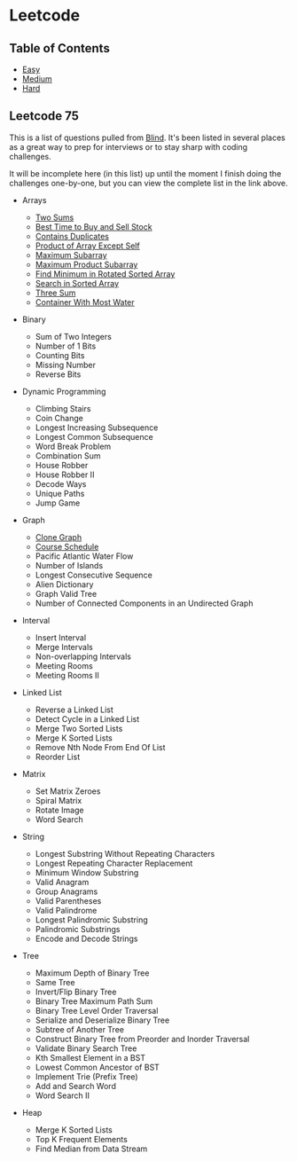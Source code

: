 # Leetcode

## Table of Contents

-   [Easy](easy/easy.md)
-   [Medium](medium/hard.md)
-   [Hard](hard/hard.md)

## Leetcode 75

This is a list of questions pulled from [Blind](https://leetcode.com/discuss/general-discussion/460599/blind-75-leetcode-questions). It's been listed in several places as a great way to prep for interviews or to stay sharp with coding challenges.

It will be incomplete here (in this list) up until the moment I finish doing the challenges one-by-one, but you can view the complete list in the link above.

-   Arrays

    -   [Two Sums](easy/two-sums)
    -   [Best Time to Buy and Sell Stock](easy/best-time-to-buy-and-sell-stock)
    -   [Contains Duplicates](easy/contains-duplicate)
    -   [Product of Array Except Self](medium/product-of-array-except-self)
    -   [Maximum Subarray](easy/maximum-subarray)
    -   [Maximum Product Subarray](easy/maximum-subarray)
    -   [Find Minimum in Rotated Sorted Array](medium/find-minimum-in-rotated-sorted-array)
    -   [Search in Sorted Array](medium/search-in-rotated-array)
    -   [Three Sum](medium/three_sum)
    -   [Container With Most Water](medium/container-with-most-water)

-   Binary

    -   Sum of Two Integers
    -   Number of 1 Bits
    -   Counting Bits
    -   Missing Number
    -   Reverse Bits

-   Dynamic Programming

    -   Climbing Stairs
    -   Coin Change
    -   Longest Increasing Subsequence
    -   Longest Common Subsequence
    -   Word Break Problem
    -   Combination Sum
    -   House Robber
    -   House Robber II
    -   Decode Ways
    -   Unique Paths
    -   Jump Game

-   Graph

    -   [Clone Graph](medium/clone-graph)
    -   [Course Schedule](medium/course-schedule)
    -   Pacific Atlantic Water Flow
    -   Number of Islands
    -   Longest Consecutive Sequence
    -   Alien Dictionary
    -   Graph Valid Tree
    -   Number of Connected Components in an Undirected Graph

-   Interval

    -   Insert Interval
    -   Merge Intervals
    -   Non-overlapping Intervals
    -   Meeting Rooms
    -   Meeting Rooms II

-   Linked List

    -   Reverse a Linked List
    -   Detect Cycle in a Linked List
    -   Merge Two Sorted Lists
    -   Merge K Sorted Lists
    -   Remove Nth Node From End Of List
    -   Reorder List

-   Matrix

    -   Set Matrix Zeroes
    -   Spiral Matrix
    -   Rotate Image
    -   Word Search

-   String

    -   Longest Substring Without Repeating Characters
    -   Longest Repeating Character Replacement
    -   Minimum Window Substring
    -   Valid Anagram
    -   Group Anagrams
    -   Valid Parentheses
    -   Valid Palindrome
    -   Longest Palindromic Substring
    -   Palindromic Substrings
    -   Encode and Decode Strings

-   Tree

    -   Maximum Depth of Binary Tree
    -   Same Tree
    -   Invert/Flip Binary Tree
    -   Binary Tree Maximum Path Sum
    -   Binary Tree Level Order Traversal
    -   Serialize and Deserialize Binary Tree
    -   Subtree of Another Tree
    -   Construct Binary Tree from Preorder and Inorder Traversal
    -   Validate Binary Search Tree
    -   Kth Smallest Element in a BST
    -   Lowest Common Ancestor of BST
    -   Implement Trie (Prefix Tree)
    -   Add and Search Word
    -   Word Search II

-   Heap
    -   Merge K Sorted Lists
    -   Top K Frequent Elements
    -   Find Median from Data Stream
